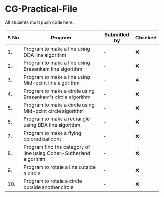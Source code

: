 # CG-Practical-File

All students must push code here.

S.No|Program|Submitted by|Checked
---|---|---|---
1.|Program to make a line using DDA line algorithm| - | :x:
2.|Program to make a line using Bresenham line algorithm| - | :x:
3.|Program to make a line using Mid-point line algorithm| - | :x:
4.|Program to make a circle using Bresenham's circle algorithm| - | :x:
5.|Program to make a circle using Mid-point circle algorithm| - | :x:
6.|Program to make a rectangle using DDA line algorithm| - | :x:
7.|Program to make a flying colored balloons| - | :x:
8.|Program find the category of line using Cohen-Sutherland algorithm| - | :x:
9.|Program to rotate a line outside a circle| - | :x:
10.|Program to rotate a circle outside another circle| - | :x: